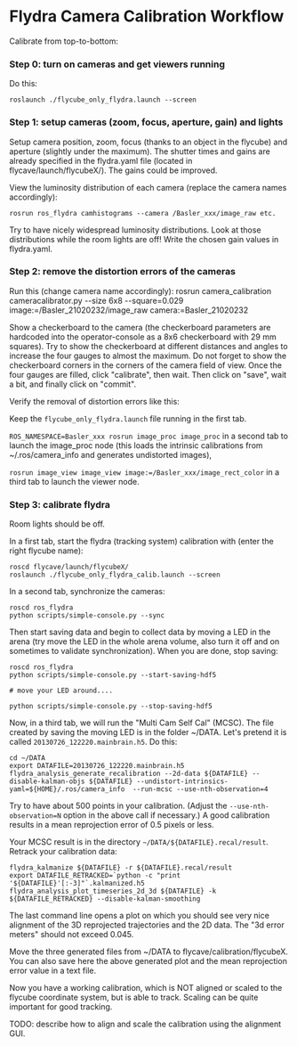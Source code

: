 Flydra Camera Calibration Workflow
==================================

Calibrate from top-to-bottom:

### Step 0: turn on cameras and get viewers running

Do this:

    roslaunch ./flycube_only_flydra.launch --screen

### Step 1: setup cameras (zoom, focus, aperture, gain) and lights

Setup camera position, zoom, focus (thanks to an object in the flycube) and aperture (slightly under the maximum).
The shutter times and gains are already specified in the flydra.yaml file (located in flycave/launch/flycubeX/).
The gains could be improved.

View the luminosity distribution of each camera (replace the camera names accordingly):

    rosrun ros_flydra camhistograms --camera /Basler_xxx/image_raw etc.

Try to have nicely widespread luminosity distributions. Look at those distributions while the room
lights are off! Write the chosen gain values in flydra.yaml.

### Step 2: remove the distortion errors of the cameras

Run this (change camera name accordingly):
    rosrun camera_calibration cameracalibrator.py --size 6x8 --square=0.029  image:=/Basler_21020232/image_raw camera:=Basler_21020232

Show a checkerboard to the camera (the checkerboard parameters are hardcoded into the operator-console as a 8x6 checkerboard with 29 mm squares). Try to show the checkerboard at different distances and angles to increase the four gauges to almost the maximum. Do not forget to show the checkerboard corners in the corners of the camera field of view. Once the four gauges are filled, click "calibrate", then wait. Then click on "save", wait a bit, and finally click on "commit".

Verify the removal of distortion errors like this:

Keep the `flycube_only_flydra.launch` file running in the first tab.

`ROS_NAMESPACE=Basler_xxx rosrun image_proc image_proc` in a second tab to launch the image\_proc node (this loads the intrinsic calibrations from ~/.ros/camera_info and generates undistorted images),

`rosrun image_view image_view image:=/Basler_xxx/image_rect_color` in a third tab to launch the viewer node.


### Step 3: calibrate flydra

Room lights should be off.

In a first tab, start the flydra (tracking system) calibration with (enter the right flycube name):

    roscd flycave/launch/flycubeX/
    roslaunch ./flycube_only_flydra_calib.launch --screen

In a second tab, synchronize the cameras:

    roscd ros_flydra
    python scripts/simple-console.py --sync

Then start saving data and begin to collect data by moving a LED in the arena (try move the LED in the whole arena volume, also turn it off and on sometimes to validate synchronization). When you are done, stop saving:

    roscd ros_flydra
    python scripts/simple-console.py --start-saving-hdf5

    # move your LED around....

    python scripts/simple-console.py --stop-saving-hdf5

Now, in a third tab, we will run the "Multi Cam Self Cal" (MCSC). The file created by saving the moving LED is in the folder ~/DATA. Let's pretend it is called `20130726_122220.mainbrain.h5`. Do this:

    cd ~/DATA
    export DATAFILE=20130726_122220.mainbrain.h5
    flydra_analysis_generate_recalibration --2d-data ${DATAFILE} --disable-kalman-objs ${DATAFILE} --undistort-intrinsics-yaml=${HOME}/.ros/camera_info  --run-mcsc --use-nth-observation=4

Try to have about 500 points in your calibration. (Adjust the `--use-nth-observation=N` option
in the above call if necessary.) A good calibration results in a mean reprojection error of 0.5 pixels
or less.

Your MCSC result is in the directory `~/DATA/${DATAFILE}.recal/result`. Retrack your calibration data:

    flydra_kalmanize ${DATAFILE} -r ${DATAFILE}.recal/result
    export DATAFILE_RETRACKED=`python -c "print '${DATAFILE}'[:-3]"`.kalmanized.h5
    flydra_analysis_plot_timeseries_2d_3d ${DATAFILE} -k ${DATAFILE_RETRACKED} --disable-kalman-smoothing

The last command line opens a plot on which you should see very nice alignment of the 3D reprojected trajectories and the 2D data. The "3d error meters" should not exceed 0.045.

Move the three generated files from ~/DATA to flycave/calibration/flycubeX. You can also save here the above generated plot and the mean reprojection error value in a text file.

Now you have a working calibration, which is NOT aligned or scaled to the flycube coordinate system, but is able to track. Scaling can be quite important for good tracking.

TODO: describe how to align and scale the calibration using the alignment GUI.



